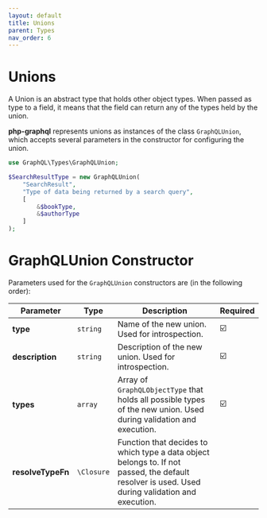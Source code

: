 ```yaml
---
layout: default
title: Unions
parent: Types
nav_order: 6
---
```

# Unions
A Union is an abstract type that holds other object types. When passed as type to a field, 
it means that the field can return any of the types held by the union. 

**php-graphql** represents unions as instances of the class `GraphQLUnion`, which accepts several parameters
in the constructor for configuring the union.

```php
use GraphQL\Types\GraphQLUnion;

$SearchResultType = new GraphQLUnion(
    "SearchResult", 
    "Type of data being returned by a search query", 
    [
        &$bookType, 
        &$authorType
    ]
);
```

# GraphQLUnion Constructor
Parameters used for the `GraphQLUnion` constructors are (in the following order):

| Parameter | Type | Description | Required |
| --- | --- | --- | --- |
| **type** | `string` | Name of the new union. Used for introspection. | ☑️ |
| **description** | `string` | Description of the new union. Used for introspection. | ☑️ |
| **types** | `array` | Array of `GraphQLObjectType` that holds all possible types of the new union. Used during validation and execution. | ☑️ |
| **resolveTypeFn** | `\Closure` | Function that decides to which type a data object belongs to. If not passed, the default resolver is used. Used during validation and execution. | ️ |
